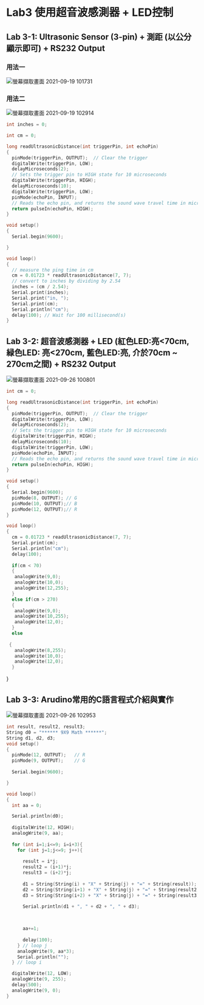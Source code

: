 # Lab3 使用超音波感測器 + LED控制

## Lab 3-1: Ultrasonic Sensor (3-pin) + 測距 (以公分顯示即可) + RS232 Output 

### 用法一
![螢幕擷取畫面 2021-09-19 101731](https://user-images.githubusercontent.com/89327102/133913287-1bbceb93-6d6b-41f1-b85d-9182ae35fa4a.jpg)
### 用法二
![螢幕擷取畫面 2021-09-19 102914](https://user-images.githubusercontent.com/89327102/133913438-d50e9c6f-7d78-422b-9d1a-6b8828950498.jpg)

````c
int inches = 0;

int cm = 0;

long readUltrasonicDistance(int triggerPin, int echoPin)
{
  pinMode(triggerPin, OUTPUT);  // Clear the trigger
  digitalWrite(triggerPin, LOW);
  delayMicroseconds(2);
  // Sets the trigger pin to HIGH state for 10 microseconds
  digitalWrite(triggerPin, HIGH);
  delayMicroseconds(10);
  digitalWrite(triggerPin, LOW);
  pinMode(echoPin, INPUT);
  // Reads the echo pin, and returns the sound wave travel time in microseconds
  return pulseIn(echoPin, HIGH);
}

void setup()
{
  Serial.begin(9600);

}

void loop()
{
  // measure the ping time in cm
  cm = 0.01723 * readUltrasonicDistance(7, 7);
  // convert to inches by dividing by 2.54
  inches = (cm / 2.54);
  Serial.print(inches);
  Serial.print("in, ");
  Serial.print(cm);
  Serial.println("cm");
  delay(100); // Wait for 100 millisecond(s)
}
````

## Lab 3-2: 超音波感測器 + LED (紅色LED:亮<70cm, 緑色LED: 亮<270cm, 藍色LED:亮, 介於70cm ~ 270cm之間) + RS232 Output

![螢幕擷取畫面 2021-09-26 100801](https://user-images.githubusercontent.com/89327102/134790768-ab79f95f-8ab7-47db-9457-70e270d6b439.jpg)

````c
int cm = 0;

long readUltrasonicDistance(int triggerPin, int echoPin)
{
  pinMode(triggerPin, OUTPUT);  // Clear the trigger
  digitalWrite(triggerPin, LOW);
  delayMicroseconds(2);
  // Sets the trigger pin to HIGH state for 10 microseconds
  digitalWrite(triggerPin, HIGH);
  delayMicroseconds(10);
  digitalWrite(triggerPin, LOW);
  pinMode(echoPin, INPUT);
  // Reads the echo pin, and returns the sound wave travel time in microseconds
  return pulseIn(echoPin, HIGH);
}

void setup()
{
  Serial.begin(9600);
  pinMode(8, OUTPUT); // G
  pinMode(10, OUTPUT);// B
  pinMode(12, OUTPUT);// R
}

void loop()
{
  cm = 0.01723 * readUltrasonicDistance(7, 7);
  Serial.print(cm);
  Serial.println("cm");
  delay(100);
  
  if(cm < 70)
  {
   analogWrite(9,0);
   analogWrite(10,0);
   analogWrite(12,255);
  }
  else if(cm > 270)
  {
   analogWrite(9,0);
   analogWrite(10,255);
   analogWrite(12,0);
  }
  else
 
 {
   analogWrite(8,255);
   analogWrite(10,0);
   analogWrite(12,0);
  }
 ````
}

## Lab 3-3: Arudino常用的C語言程式介紹與實作

![螢幕擷取畫面 2021-09-26 102953](https://user-images.githubusercontent.com/89327102/134791231-9d9c9865-a8f3-496c-a135-c442b8ab0628.jpg)


````c
int result, result2, result3;
String d0 = "****** 9X9 Math ******";
String d1, d2, d3;
void setup()
{
  pinMode(12, OUTPUT);   // R
  pinMode(9, OUTPUT);    // G
  
  Serial.begin(9600);

}

void loop()
{
  int aa = 0;

  Serial.println(d0); 
  
  digitalWrite(12, HIGH);
  analogWrite(9, aa); 
  
  for (int i=1;i<=9; i=i+3){
    for (int j=1;j<=9; j++){
      
      result = i*j;
      result2 = (i+1)*j;
      result3 = (i+2)*j;
      
      d1 = String(String(i) + "X" + String(j) + "=" + String(result));
      d2 = String(String(i+1) + "X" + String(j) + "=" + String(result2));
      d3 = String(String(i+2) + "X" + String(j) + "=" + String(result3));
      
      Serial.println(d1 + ", " + d2 + ", " + d3);


       
      aa+=1;
      
      delay(100);
    } // loop j
    analogWrite(9, aa*3); 
    Serial.println("");
  } // loop i

  digitalWrite(12, LOW);
  analogWrite(9, 255); 
  delay(500);	
  analogWrite(9, 0);
}
````
